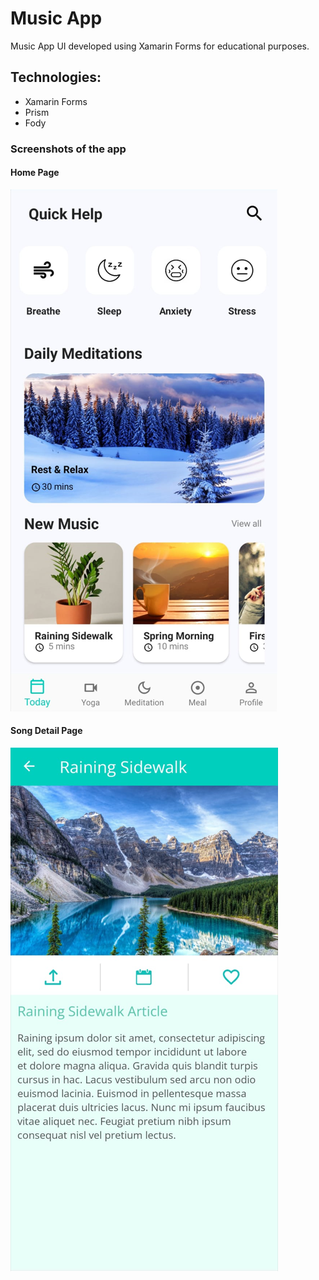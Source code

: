 # Music App

Music App UI developed using Xamarin Forms for educational purposes.

## Technologies:
- Xamarin Forms
- Prism
- Fody

### Screenshots of the app

#### Home Page
![HomePage](/Screenshots/Home.PNG)

#### Song Detail Page
![SongDetailPage](/Screenshots/SongDetail.PNG)
